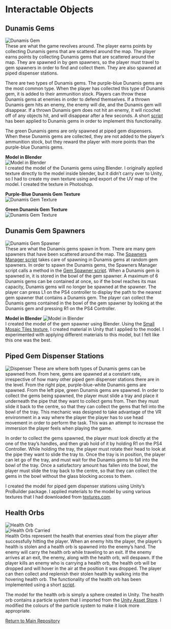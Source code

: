 # Interactable Objects

## Dunamis Gems
![Dunamis Gem](/Unity%20CE301/Capstone%20Project/Assets/Models/Dunamis_Gem_Texture_Example.png)   
These are what the game revolves around. The player earns points by collecting Dunamis gems that are scattered around the map. The player earns points by collecting Dunamis gems that are scattered around the map. They are spawned in by gem spawners, so the player must travel to gem spawners in order to find and collect them. They are also spawned at piped dispenser stations.   

There are two types of Dunamis gems. 
The purple-blue Dunamis gems are the most common type. When the player has collected this type of Dunamis gem, it is added to their ammunition stock. Players can throw these Dunamis gems at enemies in order to defend themselves. If a thrown Dunamis gem hits an enemy, the enemy will die, and the Dunamis gem will disappear. If a thrown Dunamis gem does not hit an enemy, it will ricochet off of any objects hit, and will disappear after a few seconds. A short [script](https://github.com/jamalcraig/Dunamis/blob/main/Unity%20CE301/Capstone%20Project/Assets/Scripts/RockCube.cs) has been applied to Dunamis gems in order to implement this functionality.  

The green Dunamis gems are only spawned at piped gem dispensers. When these Dunamis gems are collected, they are not added to the player’s ammunition stock, but they reward the player with more points than the purple-blue Dunamis gems.   

**Model in Blender**   
![Model in Blender](Dunamis_V2_Small.png)   
I created the model of the Dunamis gems using Blender. I originally applied texture directly to the model inside blender, but it didn’t carry over to Unity, so I had to create my own texture using and export of the UV map of the model. I created the texture in Photoshop.   

**Purple-Blue Dunamis Gem Texture**   
![Dunamis Gem Texture](/Unity%20CE301/Capstone%20Project/Assets/Models/Dunamis%202%20UV%20Layout%20Coloured.png)   

**Green Dunamis Gem Texture**   
![Dunamis Gem Texture](/Unity%20CE301/Capstone%20Project/Assets/Models/Dunamis%202%20UV%20Layout%20Coloured%20Green.png)  


## Dunamis Gem Spawners
![Dunamis Gem Spawner](/Unity%20CE301/Capstone%20Project/Assets/Models/Textures/Small%20Mosaic%20Tiles/Texture_Example.png)   
These are what the Dunamis gems spawn in from. There are many gem spawners that have been scattered around the map. The [Spawners Manager script](https://github.com/jamalcraig/Dunamis/blob/main/Unity%20CE301/Capstone%20Project/Assets/Scripts/SpawnersManager.cs) takes care of spawning in Dunamis gems at random gem spawners. In order to spawn the Dunamis gems, the Spawners Manager script calls a method in the [Gem Spawner script](https://github.com/jamalcraig/Dunamis/blob/main/Unity%20CE301/Capstone%20Project/Assets/Scripts/RockSpawner.cs). When a Dunamis gem is spawned in, it is stored in the bowl of the gem spawner. A maximum of 6 Dunamis gems can be contained at once, so if the bowl reaches its max capacity, Dunamis gems will no longer be spawned at the spawner. The player can press L1 on the PS4 controller to display the path to the nearest gem spawner that contains a Dunamis gem. The player can collect the Dunamis gems contained in the bowl of the gem spawner by looking at the Dunamis gem and pressing R1 on the PS4 Controller. 

**Model in Blender**
![Model in Blender](Gem_Spawner_Blender_Small.png)   
I created the model of the gem spawner using Blender. Using the [Small Mosaic Tiles texture](https://github.com/jamalcraig/Dunamis/blob/main/Unity%20CE301/Capstone%20Project/Assets/Models/Textures#small-mosaic-tiles), I created material in Unity that I applied to the model. I experimented with applying different materials to this model, but I felt like this one was the best.   

## Piped Gem Dispenser Stations
![Dispenser](Piped_Gem_Dispenser_Station.png)
These are where both types of Dunamis gems can be spawned from. From here, gems are spawned at a constant rate, irrespective of how many other piped gem dispenser stations there are in the level. From the right pipe, purple-blue-white Dunamis gems are spawned. From the left pipe, green Dunamis gems are spawned. In order to collect the gems being spawned, the player must slide a tray and place it underneath the pipe that they want to collect gems from. Then they must slide it back to the centre, so that they can collect the gems that fell into the bowl of the tray. This mechanic was designed to take advantage of the VR environment in a way where the player the player has to use head movement in order to perform the task. This was an attempt to increase the immersion the player feels when playing the game.   

In order to collect the gems spawned, the player must look directly at the one of the tray’s handles, and then grab hold of it by holding R1 on the PS4 Controller. While holding the tray, the player must rotate their head to look at the pipe they want to slide the tray to. Once the tray is in position, the player can let go of the tray, and must wait for the Dunamis gems to fall into the bowl of the tray. Once a satisfactory amount has fallen into the bowl, the player must slide the tray back to the centre, so that they can collect the gems in the bowl without the glass blocking access to them.   

I created the model for piped gem dispenser stations using Unity’s ProBuilder package. I applied materials to the model by using various textures that I had downloaded from [textures.com](https://www.textures.com/library).   


## Health Orbs
![Health Orb](Health_Orb.png)   
![Health Orb Carried](Health_Orb_Carried.png)   
Health Orbs represent the health that enemies steal from the player after successfully hitting the player. When an enemy hits the player, the player’s health is stolen and a health orb is spawned into the enemy’s hand. The enemy will carry the health orb while traveling to an exit. If the enemy arrives at an exit, the enemy, along with the health orb, will despawn. If the player kills an enemy who is carrying a health orb, the health orb will be dropped and will hover in the air at the position it was dropped. The player can then collect and replenish their stolen health by walking into the hovering health orb. The functionality of the health orb has been implemented using a short [script](https://github.com/jamalcraig/Dunamis/blob/main/Unity%20CE301/Capstone%20Project/Assets/Scripts/HealthOrb.cs).    

The model for the health orb is simply a sphere created in Unity. The health orb contains a particle system that I imported from the [Unity Asset Store](https://assetstore.unity.com/packages/vfx/particles/fire-explosions/procedural-fire-141496). I modified the colours of the particle system to make it look more appropriate.   

[Return to Main Repository](https://github.com/jamalcraig/Dunamis)